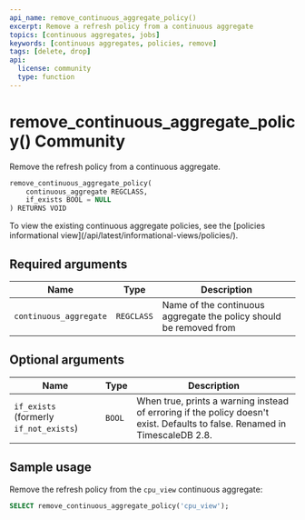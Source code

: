 ```yaml
---
api_name: remove_continuous_aggregate_policy()
excerpt: Remove a refresh policy from a continuous aggregate
topics: [continuous aggregates, jobs]
keywords: [continuous aggregates, policies, remove]
tags: [delete, drop]
api:
  license: community
  type: function
---
```


# remove_continuous_aggregate_policy() <tag type="community">Community</tag>

Remove the refresh policy from a continuous aggregate.

```sql
remove_continuous_aggregate_policy(
    continuous_aggregate REGCLASS,
    if_exists BOOL = NULL
) RETURNS VOID
```

<highlight type="note">
To view the existing continuous aggregate policies, see the [policies
informational view](/api/latest/informational-views/policies/).
</highlight>

## Required arguments

|Name|Type|Description|
|-|-|-|
|`continuous_aggregate`|`REGCLASS`|Name of the continuous aggregate the policy should be removed from|

## Optional arguments

|Name|Type|Description|
|-|-|-|
|`if_exists` (formerly `if_not_exists`)|`BOOL`|When true, prints a warning instead of erroring if the policy doesn't exist. Defaults to false. Renamed in TimescaleDB 2.8.|

## Sample usage

Remove the refresh policy from the `cpu_view` continuous aggregate:

``` sql
SELECT remove_continuous_aggregate_policy('cpu_view');
```
